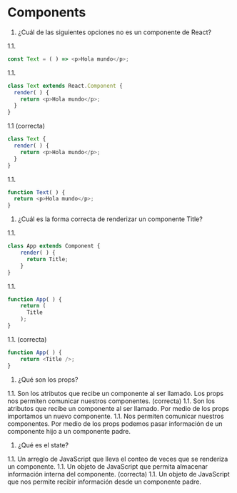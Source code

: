 # Components

1. ¿Cuál de las siguientes opciones no es un componente de React?

  1.1.
```javascript
const Text = ( ) => <p>Hola mundo</p>;
```
  1.1.
```javascript
class Text extends React.Component {
  render( ) {
    return <p>Hola mundo</p>;
  }
}
```
  1.1 (correcta)
```javascript
class Text {
  render( ) {
    return <p>Hola mundo</p>;
  }
}
```
  1.1.
```javascript
function Text( ) {
  return <p>Hola mundo</p>;
}
```

1. ¿Cuál es la forma correcta de renderizar un componente Title?

  1.1.
```javascript
class App extends Component {
    render( ) {
      return Title;
    }
}
```
  1.1.
```javascript
function App( ) {
    return (
      Title
    );
}
```
  1.1. (correcta)
```javascript
function App( ) {
    return <Title />;
}
```

1. ¿Qué son los props?

  1.1. Son los atributos que recibe un componente al ser llamado. Los props nos permiten comunicar nuestros componentes. (correcta)
  1.1. Son los atributos que recibe un componente al ser llamado. Por medio de los props importamos un nuevo componente.
  1.1. Nos permiten comunicar nuestros componentes. Por medio de los props podemos pasar información de un componente hijo a un componente padre.

1. ¿Qué es el state?

  1.1. Un arreglo de JavaScript que lleva el conteo de veces que se renderiza un componente.
  1.1. Un objeto de JavaScript que permita almacenar información interna del componente. (correcta)
  1.1. Un objeto de JavaScript que nos permite recibir información desde un componente padre.
